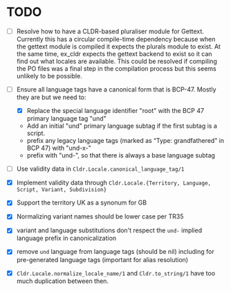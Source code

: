 # TODO

* [ ] Resolve how to have a CLDR-based pluraliser module for Gettext. Currently this has a circular compile-time dependency because when the gettext module is compiled it expects the plurals module to exist. At the same time, ex_cldr expects the gettext backend to exist so it can find out what locales are available. This could be resolved if compiling the PO files was a final step in the compilation process but this seems unlikely to be possible.

* [ ] Ensure all language tags have a canonical form that is BCP-47. Mostly they are but we need to:
   * [X] Replace the special language identifier "root" with the BCP 47 primary language tag "und"
   * Add an initial "und" primary language subtag if the first subtag is a script.
   * prefix any legacy language tags (marked as “Type: grandfathered” in BCP 47) with "und-x-"
   * prefix with "und-", so that there is always a base language subtag

* [ ] Use validity data in `Cldr.Locale.canonical_language_tag/1`

* [X] Implement validity data through `Cldr.Locale.{Territory, Language, Script, Variant, Subdivision}`

* [X] Support the territory UK as a synonum for GB

* [X] Normalizing variant names should be lower case per TR35

* [X] variant and language substitutions don't respect the `und-` implied language prefix in canonicalization

* [X] remove `und` language from language tags (should be nil) including for pre-generated language tags (important for alias resolution)

* [X] `Cldr.Locale.normalize_locale_name/1` and `Cldr.to_string/1` have too much duplication between then.



